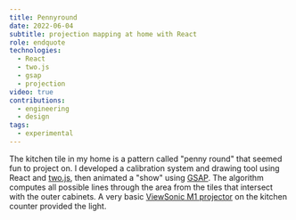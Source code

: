 ```yaml
---
title: Pennyround
date: 2022-06-04
subtitle: projection mapping at home with React
role: endquote
technologies:
  - React
  - two.js
  - gsap
  - projection
video: true
contributions:
  - engineering
  - design
tags:
  - experimental
---
```


The kitchen tile in my home is a pattern called "penny round" that seemed fun to project on. I developed a calibration system and drawing tool using React and [two.js](https://two.js.org), then animated a "show" using [GSAP](https://gsap.com/). The algorithm computes all possible lines through the area from the tiles that intersect with the outer cabinets. A very basic [ViewSonic M1 projector](https://www.viewsonic.com/us/m1mini-ultra-portable-led-projector-with-jbl-speaker-hdmi-and-usb.html#specs) on the kitchen counter provided the light.
